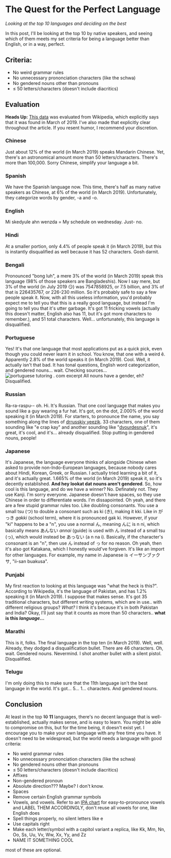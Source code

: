 # The Quest for the Perfect Language

*Looking at the top 10 languages and deciding on the best*

In this post, I'll be looking at the top 10 by native speakers, and seeing which of them meets my set criteria for being a language better than English, or in a way, perfect.

## Criteria:

* No weird grammar rules
* No unnecessary prononciation characters (like the schwa)
* No gendered nouns other than pronouns
* ≤ 50 letters/characters (doesn't include diacritics)

## Evaluation

**Heads Up:** [This data](https://en.wikipedia.org/wiki/List_of_languages_by_number_of_native_speakers#Top_languages_by_population) was evaluated from Wikipedia, which explicitly says that it was found in March of 2019. I've also made that explicitly clear throughout the article. If you resent humor, I recommend your discretion.

### Chinese

Just about 12% of the world (in March 2019) speaks Mandarin Chinese. Yet, there's an astronomical amount more than 50 letters/characters. There's more than 100,000. Sorry Chinese, simplify your language a bit.

### Spanish

We have the Spanish language now. This time, there's half as many native speakers as Chinese, at 6% of the world (in March 2019). Unfortunately, they categorize words by gender, -a and -o.

### English

<span class="notranslate">Mi skedyule ahn wenzda = My schedule on wednesday.</span> Just- no.

### Hindi

At a smaller portion, only 4.4% of people speak it (in March 2019), but this is instantly disqualified as well because it has 52 characters. Gosh darnit.

### Bengali

Pronounced "bong luh", a mere 3% of the world (in March 2019) speak this language (98% of those speakers are Bangladeshis). Now I say mere, but 3% of the world (in July 2019 😏) was 7547858925, or 7.5 billion, and 3% of that is 226435767, or 226-230 million. So it's probably safe to say a few people speak it. Now, with all this useless information, you'd probably expect me to tell you that this is a really good language, but instead I'm going to tell you that it's utter garbage. It's got 11 fricking vowels (actually this doesn't matter, English also has 11, but it's got more characters to remember.), and 51 total characters. Well... unfortunately, this language is disqualified.

### Portuguese

Yes! It's that one language that most applications put as a quick pick, even though you could never learn it in school. You know, that one with a weird ê. Apparently 2.8% of the world speaks it (in March 2019). Cool. Well, it actually isn't that bad. It has tonal questions, English word categorization, and gendered nouns... wait. Checking sources...
![portuguese tutoring . com excerpt](https://ethanmcbloxxer.is-ne.at/zVGJF3.png)
All nouns have a gender, eh? Disqualified.

### Russian

Ra-ra-raspu-- oh. Hi. It's Russian. That one cool language that makes you sound like a guy wearing a fur hat. It's got, on the dot, 2.000% of the world speaking it (in March 2019). For starters, to pronounce the name, you say something along the lines of [drrusskiy yeezik](https://upload.wikimedia.org/wikipedia/commons/5/5c/Ru-russkiy_jizyk.ogg). 33 characters, one of them sounding like "e crap kay" and another sounding like "[dvourdesnuk](https://upload.wikimedia.org/wikipedia/commons/0/03/Russian_%D0%AA_pronunciation.ogg)", it's great, it's cool, and it's... already disqualified. Stop putting in gendered nouns, people!

### Japanese

It's Japanese, the language everyone thinks of alongside Chinese when asked to provide non-Indo-European languages, because nobody cares about Hindi, Korean, Greek, or Russian. I actually tried learning a bit of it, and it's actually great. 1.665% of the world (in March 2019) speak it, so it's decently established. **And hey lookat dat nouns aren't gendered**. So, how cool is this language, and do we have a winner? No. Definately not. They use Kanji. I'm sorry everyone. Japanese doesn't have spaces, so they use Chinese in order to differentiate words. I'm dissapointed. Oh yeah, and there are a few stupid grammar rules too. Like doubling consonants. You use a small tsu (つ) to double a consonant such as ki (き), making it kki. Like in がっき *gakki* (school term), where it is pronounced gak ki. However, if your "ki" happens to be a "n", you use a normal ん, meaning んに is n ni, which basically means あんない *annai* (guide) is used with ん instead of a small tsu (っ), which would instead be あっない (a n na i). Basically, if the character's consonant is an "n", then use ん instead of っ for no reason. Oh yeah, then it's also got Katakana, which I honestly would've forgiven. It's like an import for other languages. For example, my name in Japanese is イーサンブァクサ, "ii-san buakusa".

### Punjabi

My first reaction to looking at this language was "what the heck is this?". According to Wikipedia, it's the language of Pakistan, and has 1.2% speaking it (in March 2019). I suppose that makes sense. It's got 35 traditional characters, but different writing systems, which are in use.. with different religious groups? *What?* I think it's because it's in both Pakistan and India? Okay, I'll just say that it counts as more than 50 characters.. **what is this *language*...**

### Marathi

This is it, folks. The final language in the top ten (in March 2019). Well, well. Already, they dodged a disqualification bullet. There are 46 characters. Oh, wait. Gendered nouns. Nevermind. I shot another bullet with a silent pistol. Disqualified.

### Telugu

I'm only doing this to make sure that the 11th language isn't the best language in the world. It's got... 5... 1... characters. And gendered nouns.

## Conclusion

At least in the top ~~10~~ **11** languages, there's no decent language that is well-established, actually makes sense, and is easy to learn. You might be able to compromise on this, but for the time being, it doesn't exist yet. I encourage you to make your own language with any free time you have. It doesn't need to be widespread, but the world needs a language with good criteria:

* No weird grammar rules
* No unnecessary prononciation characters (like the schwa)
* No gendered nouns other than pronouns
* ≤ 50 letters/characters (doesn't include diacritics)
* Affixes
* Non-gendered pronoun
* Absolute direction??? Maybe? I don't know.
* Spaces
* Remove certain English grammar symbols
* Vowels, and vowels. Refer to an [IPA chart](https://upload.wikimedia.org/wikipedia/commons/8/8f/IPA_chart_2020.svg) for easy-to-pronounce vowels and LABEL THEM ACCORDINGLY, don't reuse all vowels for one, like English does
* Spell things properly, no silent letters like e
* Use capitals right
* Make each letter/symbol with a capitol variant a replica, like Kk, Mm, Nn, Oo, Ss, Uu, Vv, Ww, Xx, Yy, and Zz
* NAME IT SOMETHING COOL

most of these are optional.
